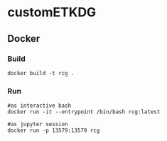# customETKDG

## Docker 

### Build
```
docker build -t rcg .
```

### Run
```
#as interactive bash
docker run -it --entrypoint /bin/bash rcg:latest

#as jupyter session
docker run -p 13579:13579 rcg
```
